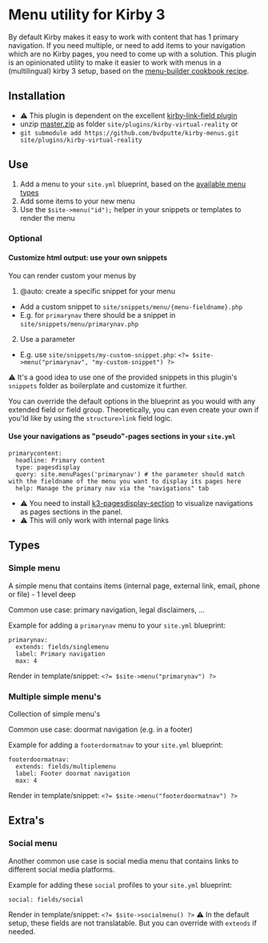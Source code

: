 # Menu utility for Kirby 3

By default Kirby makes it easy to work with content that has 1 primary navigation. If you need multiple, or need to add items to your navigation which are no Kirby pages, you need to come up with a solution. This plugin is an opinionated utility to make it easier to work with menus in a (multilingual) kirby 3 setup, based on the [menu-builder cookbook recipe](https://getkirby.com/docs/cookbook/templating/menu-builder).

## Installation

- ⚠️ This plugin is dependent on the excellent [kirby-link-field plugin](https://github.com/OblikStudio/kirby-link-field)
- unzip [master.zip](https://github.com/bvdputte/kirby-menus/archive/master.zip) as folder `site/plugins/kirby-virtual-reality` or
- `git submodule add https://github.com/bvdputte/kirby-menus.git site/plugins/kirby-virtual-reality`

## Use

1. Add a menu to your `site.yml` blueprint, based on the [available menu types](#types)
2. Add some items to your new menu
2. Use the `$site->menu("id");` helper in your snippets or templates to render the menu

### Optional

#### Customize html output: use your own snippets

You can render custom your menus by

1. @auto: create a specific snippet for your menu
  - Add a custom snippet to `site/snippets/menu/{menu-fieldname}.php`
  - E.g. for `primarynav` there should be a snippet in `site/snippets/menu/primarynav.php`
2. Use a parameter
  - E.g. use `site/snippets/my-custom-snippet.php`: `<?= $site->menu("primarynav", "my-custom-snippet") ?>`

⚠️ It's a good idea to use one of the provided snippets in this plugin's `snippets` folder as boilerplate and customize it further.

You can override the default options in the blueprint as you would with any extended field or field group. Theoretically, you can even create your own if you'ld like by using the `structure>link` field logic.

#### Use your navigations as "pseudo"-pages sections in your `site.yml`

```
primarycontent:
  headline: Primary content
  type: pagesdisplay
  query: site.menuPages('primarynav') # the parameter should match with the fieldname of the menu you want to display its pages here
  help: Manage the primary nav via the "navigations" tab
```

- ⚠️ You need to install [k3-pagesdisplay-section](https://github.com/rasteiner/k3-pagesdisplay-section) to visualize navigations as pages sections in the panel.
- ⚠️ This will only work with internal page links

## Types

### Simple menu

A simple menu that contains items (internal page, external link, email, phone or file) - 1 level deep

Common use case: primary navigation, legal disclaimers, ...

Example for adding a `primarynav` menu to your `site.yml` blueprint:

```
primarynav:
  extends: fields/singlemenu
  label: Primary navigation
  max: 4
```

Render in template/snippet: `<?= $site->menu("primarynav") ?>`

### Multiple simple menu's

Collection of simple menu's

Common use case: doormat navigation (e.g. in a footer)

Example for adding a `footerdormatnav` to your `site.yml` blueprint:

```
footerdoormatnav:
  extends: fields/multiplemenu
  label: Footer doormat navigation
  max: 4
```

Render in template/snippet: `<?= $site->menu("footerdoormatnav") ?>`

## Extra's

### Social menu

Another common use case is social media menu that contains links to different social media platforms.

Example for adding these `social` profiles to your `site.yml` blueprint:

```
social: fields/social
```

Render in template/snippet: `<?= $site->socialmenu() ?>`
⚠️ In the default setup, these fields are not translatable. But you can override with `extends` if needed.
